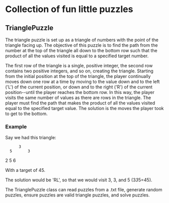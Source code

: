 # Collection of fun little puzzles

## TrianglePuzzle
The triangle puzzle is set up as a triangle of numbers with the point of the triangle facing up. The objective of this puzzle is to find the path from the number at the top of the triangle all down to the bottom row such that the product of all the values visited is equal to a specified target number.

The first row of the triangle is a single, positive integer, the second row contains two positive integers, and so on, creating the triangle. Starting from the initial position at the top of the triangle, the player continually moves down one row at a time by moving to the value down and to the left ('L') of the current position, or down and to the right ('R') of the current position--until the player reaches the bottom row. In this way, the player visits the same number of values as there are rows in the triangle. The player must find the path that makes the product of all the values visited equal to the specified target value. The solution is the moves the player took to get to the bottom.

### Example
Say we had this triangle:

          3
      5       3
  2       5       6

With a target of 45.

The solution would be 'RL', so that we would visit 3, 3, and 5 (3*3*5=45).

The TrianglePuzzle class can read puzzles from a .txt file, generate random puzzles, ensure puzzles are valid triangle puzzles, and solve puzzles.
